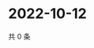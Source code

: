 # 2022-10-12

共 0 条

<!-- BEGIN WEIBO -->
<!-- 最后更新时间 Wed Oct 12 2022 15:27:12 GMT+0800 (China Standard Time) -->

<!-- END WEIBO -->
